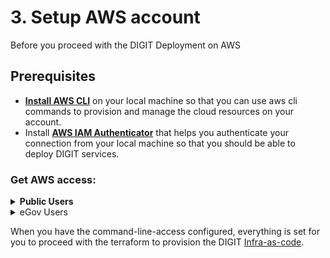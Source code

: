 # 3. Setup AWS account

Before you proceed with the DIGIT Deployment on AWS

## Prerequisites

* [**Install AWS CLI**](https://docs.aws.amazon.com/cli/latest/userguide/cli-chap-install.html) on your local machine so that you can use aws cli commands to provision and manage the cloud resources on your account.
* Install [**AWS IAM Authenticator**](https://docs.aws.amazon.com/eks/latest/userguide/install-aws-iam-authenticator.html) that helps you authenticate your connection from your local machine so that you should be able to deploy DIGIT services.

### **Get AWS access:**

<details>

<summary><strong>Public Users</strong></summary>

* You need to singup for the AWS account if you do not already have one. Use this link to [get started](https://aws.amazon.com/getting-started/)

<!---->

*   Use the [**AWS IAM User**](https://docs.aws.amazon.com/IAM/latest/UserGuide/id\_users\_create.html) **credentials provided** for the Terraform ([**Infra-as-code**](https://devops.digit.org/devops-general/infra-as-code)) to connect with your AWS account and provision the cloud resources.

    1. You'll get a **Secret Access Key** and **Access Key ID**. **Save them safely.**
    2. Open the terminal and Run the following command you have already installed the AWS CLI and you have the credentials saved. (Provide the credentials and you can leave the region and output format as blank)

    ```
    aws configure --profile digit-quickstart-poc 

    AWS Access Key ID []:<Your access key>
    AWS Secret Access Key []:<Your secret key>
    Default region name []: ap-south-1
    Default output format []: text
    ```

    1. The above will create the following file In your machine as /Users/\<your username>/.aws/credentials

    ```
    [digit-quickstart-poc] 
    aws_access_key_id=*********** 
    aws_secret_access_key=****************************
    ```

</details>

<details>

<summary>eGov Users</summary>

eGov folks can request for the internal AWS account access using the following Instructions

1. You need to have a eGov email account setup
2. In chrome you should have logged in with your eGov google account and you are in the browser profile which is set to eGov official gSuite account
3. Then use the following url to access your AWS access
   1. [https://egov.awsapps.com/start/](https://egov.awsapps.com/start/)
   2. Choose the "egov-workshop-training" account
   3. You'll have to select "Administration Access"
   4. Now you should be able to get your aws access key , secret and session token from the link "command-line-access", just follow the remaining instructions depending on your OS.
   5.  Run the below commands on a terminal/command prompt&#x20;

       1. `aws configure --profile digit-quickstart-poc`&#x20;
       2. `aws configure --profile digit-quickstart-poc set aws_session_token`` `_`<add_your_session_token>`_
       3. `export AWS_PROFILE=digit-quickstart-poc`


   6. Now, your AWS account setup is done and you can execute [aws cli commands](https://aws.amazon.com/cli/) to confirm
   7. Optionaly, you can choose the "management console" option to login to AWS Console UI and explore the various services without creating anything.

</details>

When you have the command-line-access configured, everything is set for you to proceed with the terraform to provision the DIGIT [Infra-as-code](https://medium.com/technology-hits/what-is-infrastructure-as-code-32eca55ef76f).
